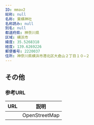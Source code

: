 ```yaml
---
ID: mmav2
総称: null
名称: 東横神社
名称読み: null
別名: null
都道府県: 神奈川県
区域: 横浜市
緯度: 35.5268318
経度: 139.6269226
郵便番号: 2220037
住所: 神奈川県横浜市港北区大倉山２丁目１０−２
---
```


## その他

### 参考URL

| URL | 説明          |
| --- | ------------- |
|     | OpenStreetMap |
